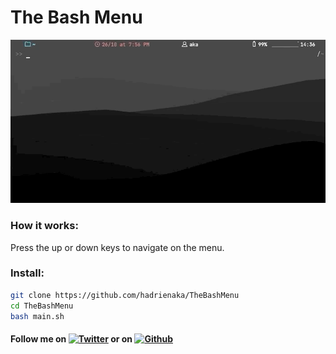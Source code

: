 # The Bash Menu
![](menugif.gif)



### How it works:
Press the up or down keys to navigate on the menu.

### Install:
```bash
git clone https://github.com/hadrienaka/TheBashMenu
cd TheBashMenu
bash main.sh
```

#### Follow me on [![Twitter][1.2]][1] or on [![Github][6.1]][6]
[1.2]: http://i.imgur.com/tXSoThF.png (twitter icon without padding)
[6.1]: http://i.imgur.com/0o48UoR.png (github icon with padding)
[1]: https://twitter.com/hadrienaka
[6]: http://www.github.com/hadrienaka
